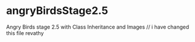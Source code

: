 # angryBirdsStage2.5
Angry Birds stage 2.5 with Class Inheritance and Images
// i have changed this file revathy 